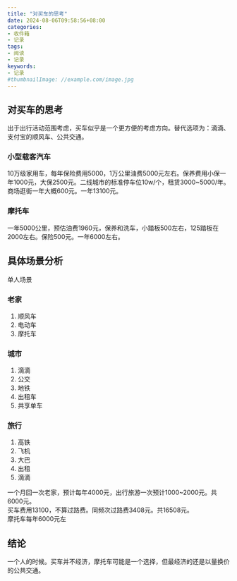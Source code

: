 ```yaml
---
title: "对买车的思考"
date: 2024-08-06T09:58:56+08:00
categories:
- 收件箱
- 记录
tags:
- 阅读
- 记录
keywords:
- 记录
#thumbnailImage: //example.com/image.jpg
---
```


<!--more-->
## 对买车的思考
出于出行活动范围考虑，买车似乎是一个更方便的考虑方向。替代选项为：滴滴、支付宝的顺风车、公共交通。
### 小型载客汽车
10万级家用车，每年保险费用5000，1万公里油费5000元左右。保养费用小保一年1000元，大保2500元。二线城市的标准停车位10w/个，租赁3000~5000/年。商场逛街一年大概600元。一年13100元。

### 摩托车
一年5000公里，预估油费1960元，保养和洗车，小踏板500左右，125踏板在2000左右。保险500元。一年6000左右。

## 具体场景分析
单人场景
### 老家
1. 顺风车
2. 电动车
3. 摩托车
### 城市
1. 滴滴
2. 公交
3. 地铁
4. 出租车
5. 共享单车
### 旅行
1. 高铁
2. 飞机
3. 大巴
4. 出租
5. 滴滴

一个月回一次老家，预计每年4000元，出行旅游一次预计1000~2000元。共6000元。  
买车费用13100，不算过路费。同频次过路费3408元。共16508元。  
摩托车每年6000元左
## 结论
一个人的时候。买车并不经济，摩托车可能是一个选择，但最经济的还是以量换价的公共交通。